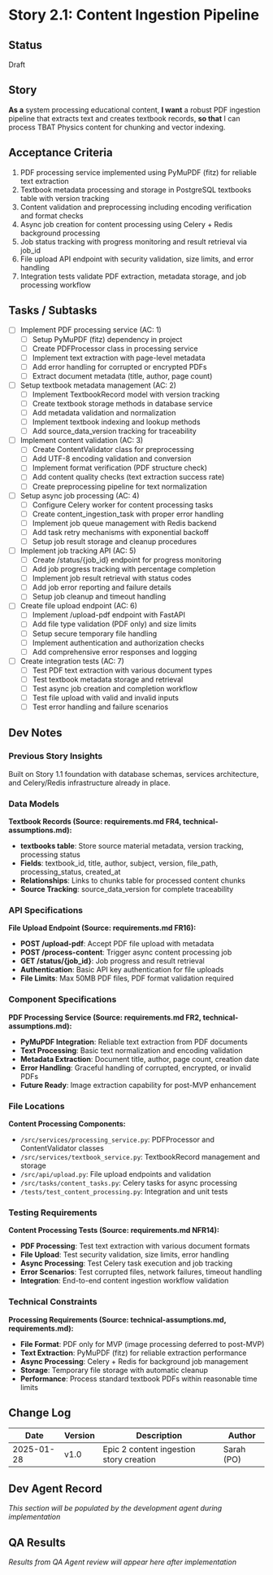 # Story 2.1: Content Ingestion Pipeline

## Status
Draft

## Story
**As a** system processing educational content,
**I want** a robust PDF ingestion pipeline that extracts text and creates textbook records,
**so that** I can process TBAT Physics content for chunking and vector indexing.

## Acceptance Criteria
1. PDF processing service implemented using PyMuPDF (fitz) for reliable text extraction
2. Textbook metadata processing and storage in PostgreSQL textbooks table with version tracking
3. Content validation and preprocessing including encoding verification and format checks
4. Async job creation for content processing using Celery + Redis background processing
5. Job status tracking with progress monitoring and result retrieval via job_id
6. File upload API endpoint with security validation, size limits, and error handling
7. Integration tests validate PDF extraction, metadata storage, and job processing workflow

## Tasks / Subtasks
- [ ] Implement PDF processing service (AC: 1)
  - [ ] Setup PyMuPDF (fitz) dependency in project
  - [ ] Create PDFProcessor class in processing service
  - [ ] Implement text extraction with page-level metadata
  - [ ] Add error handling for corrupted or encrypted PDFs
  - [ ] Extract document metadata (title, author, page count)

- [ ] Setup textbook metadata management (AC: 2)
  - [ ] Implement TextbookRecord model with version tracking
  - [ ] Create textbook storage methods in database service
  - [ ] Add metadata validation and normalization
  - [ ] Implement textbook indexing and lookup methods
  - [ ] Add source_data_version tracking for traceability

- [ ] Implement content validation (AC: 3)
  - [ ] Create ContentValidator class for preprocessing
  - [ ] Add UTF-8 encoding validation and conversion
  - [ ] Implement format verification (PDF structure check)
  - [ ] Add content quality checks (text extraction success rate)
  - [ ] Create preprocessing pipeline for text normalization

- [ ] Setup async job processing (AC: 4)
  - [ ] Configure Celery worker for content processing tasks
  - [ ] Create content_ingestion_task with proper error handling
  - [ ] Implement job queue management with Redis backend
  - [ ] Add task retry mechanisms with exponential backoff
  - [ ] Setup job result storage and cleanup procedures

- [ ] Implement job tracking API (AC: 5)
  - [ ] Create /status/{job_id} endpoint for progress monitoring
  - [ ] Add job progress tracking with percentage completion
  - [ ] Implement job result retrieval with status codes
  - [ ] Add job error reporting and failure details
  - [ ] Setup job cleanup and timeout handling

- [ ] Create file upload endpoint (AC: 6)
  - [ ] Implement /upload-pdf endpoint with FastAPI
  - [ ] Add file type validation (PDF only) and size limits
  - [ ] Setup secure temporary file handling
  - [ ] Implement authentication and authorization checks
  - [ ] Add comprehensive error responses and logging

- [ ] Create integration tests (AC: 7)
  - [ ] Test PDF text extraction with various document types
  - [ ] Test textbook metadata storage and retrieval
  - [ ] Test async job creation and completion workflow
  - [ ] Test file upload with valid and invalid inputs
  - [ ] Test error handling and failure scenarios

## Dev Notes

### Previous Story Insights
Built on Story 1.1 foundation with database schemas, services architecture, and Celery/Redis infrastructure already in place.

### Data Models
**Textbook Records (Source: requirements.md FR4, technical-assumptions.md):**
- **textbooks table**: Store source material metadata, version tracking, processing status
- **Fields**: textbook_id, title, author, subject, version, file_path, processing_status, created_at
- **Relationships**: Links to chunks table for processed content chunks
- **Source Tracking**: source_data_version for complete traceability

### API Specifications
**File Upload Endpoint (Source: requirements.md FR16):**
- **POST /upload-pdf**: Accept PDF file upload with metadata
- **POST /process-content**: Trigger async content processing job
- **GET /status/{job_id}**: Job progress and result retrieval
- **Authentication**: Basic API key authentication for file uploads
- **File Limits**: Max 50MB PDF files, PDF format validation required

### Component Specifications
**PDF Processing Service (Source: requirements.md FR2, technical-assumptions.md):**
- **PyMuPDF Integration**: Reliable text extraction from PDF documents
- **Text Processing**: Basic text normalization and encoding validation
- **Metadata Extraction**: Document title, author, page count, creation date
- **Error Handling**: Graceful handling of corrupted, encrypted, or invalid PDFs
- **Future Ready**: Image extraction capability for post-MVP enhancement

### File Locations
**Content Processing Components:**
- `/src/services/processing_service.py`: PDFProcessor and ContentValidator classes
- `/src/services/textbook_service.py`: TextbookRecord management and storage
- `/src/api/upload.py`: File upload endpoints and validation
- `/src/tasks/content_tasks.py`: Celery tasks for async processing
- `/tests/test_content_processing.py`: Integration and unit tests

### Testing Requirements
**Content Processing Tests (Source: requirements.md NFR14):**
- **PDF Processing**: Test text extraction with various document formats
- **File Upload**: Test security validation, size limits, error handling
- **Async Processing**: Test Celery task execution and job tracking
- **Error Scenarios**: Test corrupted files, network failures, timeout handling
- **Integration**: End-to-end content ingestion workflow validation

### Technical Constraints
**Processing Requirements (Source: technical-assumptions.md, requirements.md):**
- **File Format**: PDF only for MVP (image processing deferred to post-MVP)
- **Text Extraction**: PyMuPDF (fitz) for reliable extraction performance
- **Async Processing**: Celery + Redis for background job management
- **Storage**: Temporary file storage with automatic cleanup
- **Performance**: Process standard textbook PDFs within reasonable time limits

## Change Log
| Date | Version | Description | Author |
|------|---------|-------------|--------|
| 2025-01-28 | v1.0 | Epic 2 content ingestion story creation | Sarah (PO) |

## Dev Agent Record
*This section will be populated by the development agent during implementation*

## QA Results
*Results from QA Agent review will appear here after implementation*